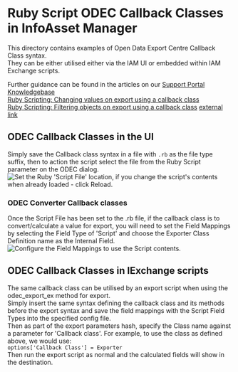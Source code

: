 # Ruby Script ODEC Callback Classes in InfoAsset Manager

This directory contains examples of Open Data Export Centre Callback Class syntax.  
They can be either utilised either via the IAM UI or embedded within IAM Exchange scripts. 


Further guidance can be found in the articles on our [Support Portal](https://innovyze.force.com/support/s/) [Knowledgebase](https://innovyze.force.com/support/s/topic/0TO0P000000IdBQWA0)  
[Ruby Scripting: Changing values on export using a callback class](https://innovyze.force.com/support/s/article/Ruby-Scripting-Changing-values-on-export-using-a-callback-class)  
[Ruby Scripting: Filtering objects on export using a callback class](https://innovyze.force.com/support/s/article/Ruby-Scripting-Filtering-objects-on-export-using-a-callback-class)  <a href="https://innovyze.force.com/support/s/article/Ruby-Scripting-Filtering-objects-on-export-using-a-callback-class" target="_blank">external link</a>  


## ODEC Callback Classes in the UI
Simply save the Callback class syntax in a file with `.rb` as the file type suffix, then to action the script select the file from the Ruby Script parameter on the ODEC dialog.  
![Set the Ruby 'Script File' location, if you change the script's contents when already loaded - click Reload.](image01.jfif)
### ODEC Converter Callback classes
Once the Script File has been set to the .rb file, if the callback class is to convert/calculate a value for export, you will need to set the Field Mappings by selecting the Field Type of 'Script' and choose the Exporter Class Definition name as the Internal Field.  
![Configure the Field Mappings to use the Script contents.](image02.jfif)

## ODEC Callback Classes in IExchange scripts
The same callback class can be utilised by an export script when using the odec_export_ex method for export.  
Simply insert the same syntax defining the callback class and its methods before the export syntax and save the field mappings with the Script Field Types into the specified config file.  
Then as part of the export parameters hash, specify the Class name against a parameter for 'Callback class'.  For example, to use the class as defined above, we would use:  
`options['Callback Class'] = Exporter`  
Then run the export script as normal and the calculated fields will show in the destination.



